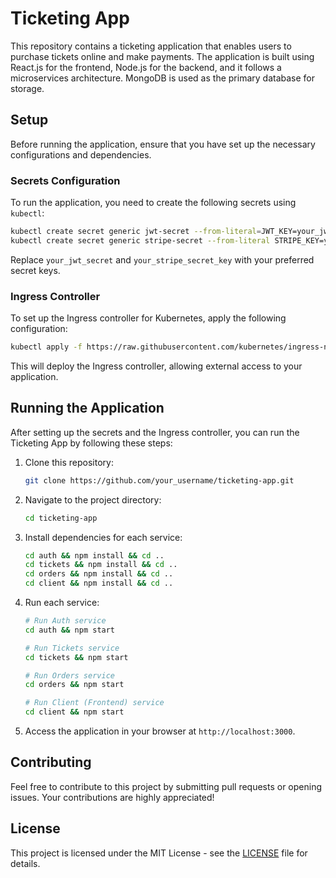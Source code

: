 # Ticketing App

This repository contains a ticketing application that enables users to purchase tickets online and make payments. The application is built using React.js for the frontend, Node.js for the backend, and it follows a microservices architecture. MongoDB is used as the primary database for storage.

## Setup

Before running the application, ensure that you have set up the necessary configurations and dependencies.

### Secrets Configuration

To run the application, you need to create the following secrets using `kubectl`:

```bash
kubectl create secret generic jwt-secret --from-literal=JWT_KEY=your_jwt_secret
kubectl create secret generic stripe-secret --from-literal STRIPE_KEY=your_stripe_secret_key
```

Replace `your_jwt_secret` and `your_stripe_secret_key` with your preferred secret keys.

### Ingress Controller

To set up the Ingress controller for Kubernetes, apply the following configuration:

```bash
kubectl apply -f https://raw.githubusercontent.com/kubernetes/ingress-nginx/controller-v1.8.2/deploy/static/provider/cloud/deploy.yaml
```

This will deploy the Ingress controller, allowing external access to your application.

## Running the Application

After setting up the secrets and the Ingress controller, you can run the Ticketing App by following these steps:

1. Clone this repository:

   ```bash
   git clone https://github.com/your_username/ticketing-app.git
   ```

2. Navigate to the project directory:

   ```bash
   cd ticketing-app
   ```

3. Install dependencies for each service:

   ```bash
   cd auth && npm install && cd ..
   cd tickets && npm install && cd ..
   cd orders && npm install && cd ..
   cd client && npm install && cd ..
   ```

4. Run each service:

   ```bash
   # Run Auth service
   cd auth && npm start

   # Run Tickets service
   cd tickets && npm start

   # Run Orders service
   cd orders && npm start

   # Run Client (Frontend) service
   cd client && npm start
   ```

5. Access the application in your browser at `http://localhost:3000`.

## Contributing

Feel free to contribute to this project by submitting pull requests or opening issues. Your contributions are highly appreciated!

## License

This project is licensed under the MIT License - see the [LICENSE](LICENSE) file for details.
